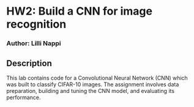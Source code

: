 # HW2: Build a CNN for image recognition

### Author: Lilli Nappi

## Description
This lab contains code for a Convolutional Neural Network (CNN) which was built to classify CIFAR-10 images. The assignment involves data preparation, building and tuning the CNN model, and evaluating its performance.

